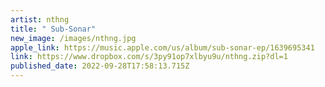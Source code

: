 ```yaml
---
artist: nthng
title: " Sub-Sonar"
new_image: /images/nthng.jpg
apple_link: https://music.apple.com/us/album/sub-sonar-ep/1639695341
link: https://www.dropbox.com/s/3py91op7xlbyu9u/nthng.zip?dl=1
published_date: 2022-09-28T17:58:13.715Z
---
```

